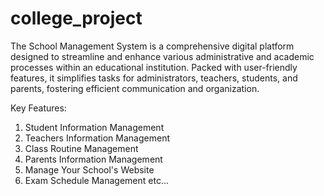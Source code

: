 # college_project
The School Management System is a comprehensive digital platform designed to streamline and enhance various administrative and academic processes within an educational institution. Packed with user-friendly features, it simplifies tasks for administrators, teachers, students, and parents, fostering efficient communication and organization.

Key Features:

1. Student Information Management
2. Teachers Information Management
3. Class Routine Management
4. Parents Information Management
5. Manage Your School's Website
6. Exam Schedule Management etc...
